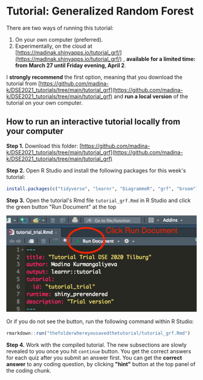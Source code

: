 # Tutorial: Generalized Random Forest

There are two ways of running this tutorial:

1. On your own computer (preferred).
2. Experimentally, on the cloud at [https://madinak.shinyapps.io/tutorial_grf/](https://madinak.shinyapps.io/tutorial_grf/) , **available for a limited time: from March 27 until Friday evening, April 2**.

I __strongly recommend__ the first option, meaning that you download the tutorial from [https://github.com/madina-k/DSE2021_tutorials/tree/main/tutorial_grf](https://github.com/madina-k/DSE2021_tutorials/tree/main/tutorial_grf) and __run a local version__ of the tutorial on your own computer. 


## How to run an interactive tutorial locally from your computer

**Step 1.** Download this folder: [https://github.com/madina-k/DSE2021_tutorials/tree/main/tutorial_grf](https://github.com/madina-k/DSE2021_tutorials/tree/main/tutorial_grf) 

**Step 2.** Open R Studio and install the following packages for this week's tutorial:

```r
install.packages(c("tidyverse", "learnr", "DiagrammeR", "grf", "broom"))
```

**Step 3.** Open the tutorial's Rmd file `tutorial_grf.Rmd` in R Studio and click the green button "Run Document" at the top


![Rundoc](images/step2.png)

Or if you do not see the button, run the following command within R Studio: 

```r 
rmarkdown::run("thefolderwhereyousavedthetutorial/tutorial_grf.Rmd")

```
**Step 4.** Work with the compiled tutorial.  The  new subsections are slowly revealed to you once you hit  `continue` button. You get the correct answers for each quiz after you submit an answer first. You can get the **correct answer** to any coding question, by clicking **"hint"** button at the top panel of the coding chunk.

